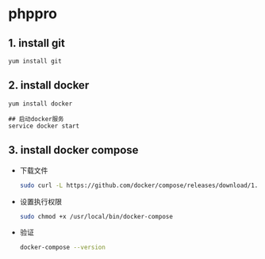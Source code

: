 # phppro

## 1. install git 
```
yum install git
```

## 2. install docker
```
yum install docker

## 启动docker服务
service docker start
```

## 3. install docker compose

- 下载文件
	```bash
	sudo curl -L https://github.com/docker/compose/releases/download/1.16.1/docker-compose-`uname -s`-`uname -m` -o /usr/local/bin/docker-compose
	```
- 设置执行权限
	```bash
	sudo chmod +x /usr/local/bin/docker-compose
	```

- 验证
	```bash
	docker-compose --version 
	```

